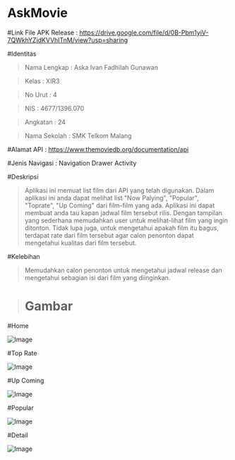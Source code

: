 # AskMovie

#Link File APK Release : https://drive.google.com/file/d/0B-Pbm1yiV-7QWkhYZjdKVVhlTnM/view?usp=sharing

#Identitas
  > Nama Lengkap  : Aska Ivan Fadhilah Gunawan
  
  > Kelas : XIR3
  
  > No Urut : 4
  
  > NIS : 4677/1396.070
  
  > Angkatan : 24
  
  > Nama Sekolah : SMK Telkom Malang
  
#Alamat API : https://www.themoviedb.org/documentation/api

#Jenis Navigasi : Navigation Drawer Activity

#Deskripsi
  > Aplikasi ini memuat list film dari API yang telah digunakan. Dalam aplikasi ini anda dapat melihat list "Now Palying", "Popular", "Toprate", "Up Coming" dari film-film yang ada. Aplikasi ini dapat membuat anda tau kapan jadwal film tersebut rilis. Dengan tampilan yang sederhana memudahkan user untuk melihat-lihat film yang ingin ditonton. Tidak lupa juga, untuk mengetahui apakah film itu bagus, terdapat rate dari film tersebut agar calon penonton dapat mengetahui kualitas dari film tersebut.
  
#Kelebihan
  > Memudahkan calon penonton untuk mengetahui jadwal release dan mengetahui sebagian isi dari film yang diinginkan.

># Gambar

  #Home
  
  ![Image](https://github.com/AskaIvan/AskMovie/blob/master/home.jpg)
  
  #Top Rate
  
  ![Image](https://github.com/AskaIvan/AskMovie/blob/master/toprate.jpg)
  
  #Up Coming
  
  ![Image](https://github.com/AskaIvan/AskMovie/blob/master/upcom.jpg)
  
  #Popular
  
  ![Image](https://github.com/AskaIvan/AskMovie/blob/master/popular.jpg)
  
  #Detail
  
  ![Image](https://github.com/AskaIvan/AskMovie/blob/master/detail.jpg)
  
